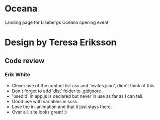 # Oceana

Landing page for Lisebergs Oceana opening event

# Design by Teresa Eriksson

## Code review

### Erik White

- Clever use of the contact list csv and 'invites.json', didn't think of this.
- Don't forget to add 'dist' folder to .gitignore
- 'usedId' in app.js is declared but never in use as far as I can tell.
- Good use with variables in scss.
- Love the in-animation and that it just stays there.
- Over all, site looks great! :)
